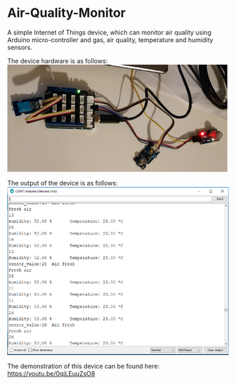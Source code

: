 # Air-Quality-Monitor
A simple Internet of Things device, which can monitor air quality using Arduino micro-controller and gas, air quality, temperature and humidity sensors.

The device hardware is as follows:
![github-small](https://github.com/azraful/Air-Quality-Monitor/blob/master/Device.PNG?raw=true)

The output of the device is as follows:
![github-small](https://github.com/azraful/Air-Quality-Monitor/blob/master/Serial%20Monitor.PNG?raw=true)

The demonstration of this device can be found here:
https://youtu.be/0qiLEuuZsO8
